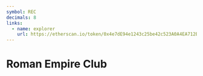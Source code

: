```yaml
---
symbol: REC
decimals: 8
links:
  - name: explorer
    url: https://etherscan.io/token/0x4e7dE94e1243c25be42c523A0A4EA712BE6d9766
---
```


# Roman Empire Club

